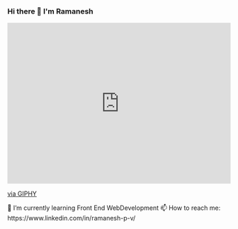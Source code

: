 ### Hi there 👋 I'm Ramanesh
<div style="width:100%;height:0;padding-bottom:72%;position:relative;"><iframe src="https://giphy.com/embed/p4NLw3I4U0idi" width="100%" height="100%" style="position:absolute" frameBorder="0" class="giphy-embed" allowFullScreen></iframe></div><p><a href="https://giphy.com/gifs/programmer-p4NLw3I4U0idi">via GIPHY</a></p>
🌱 I’m currently learning Front End WebDevelopment
📫 How to reach me: https://www.linkedin.com/in/ramanesh-p-v/
<!--
**laciecoder/laciecoder** is a ✨ _special_ ✨ repository because its `README.md` (this file) appears on your GitHub profile.

Here are some ideas to get you started:

- 🔭 I’m currently working on ...
- 🌱 I’m currently learning ...
- 👯 I’m looking to collaborate on ...
- 🤔 I’m looking for help with ...
- 💬 Ask me about ...
- 📫 How to reach me: ...
- 😄 Pronouns: ...
- ⚡ Fun fact: ...
-->
